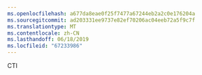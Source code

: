 ```yaml
---
ms.openlocfilehash: a677da8eae0f25f7477a67244eb2a2c0e176204a
ms.sourcegitcommit: ad203331ee9737e82ef70206ac04eeb72a5f9c7f
ms.translationtype: MT
ms.contentlocale: zh-CN
ms.lasthandoff: 06/18/2019
ms.locfileid: "67233986"
---
```

CTI
